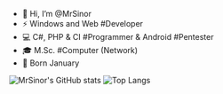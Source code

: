 - 👋 Hi, I’m @MrSinor
- ⚡ Windows and Web #Developer
- 💻 C#, PHP & CI #Programmer & Android #Pentester
- 🎓 M.Sc. #Computer (Network)
- 🎂 Born January

<!---
MrSinor/MrSinor is a ✨ special ✨ repository because its `README.md` (this file) appears on your GitHub profile.
You can click the Preview link to take a look at your changes.
--->
![MrSinor's GitHub stats](https://github-readme-stats.vercel.app/api?username=MrSinor)
![Top Langs](https://github-readme-stats.vercel.app/api/top-langs/?username=MrSinor)
